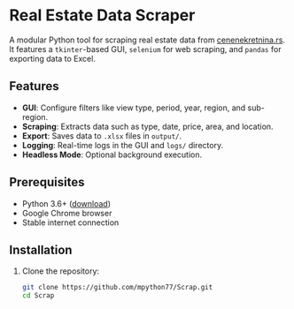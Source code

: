 # Real Estate Data Scraper

A modular Python tool for scraping real estate data from [cenenekretnina.rs](https://www.cenenekretnina.rs/). It features a `tkinter`-based GUI, `selenium` for web scraping, and `pandas` for exporting data to Excel.

## Features

- **GUI**: Configure filters like view type, period, year, region, and sub-region.
- **Scraping**: Extracts data such as type, date, price, area, and location.
- **Export**: Saves data to `.xlsx` files in `output/`.
- **Logging**: Real-time logs in the GUI and `logs/` directory.
- **Headless Mode**: Optional background execution.

## Prerequisites

- Python 3.6+ ([download](https://www.python.org/))
- Google Chrome browser
- Stable internet connection

## Installation

1. Clone the repository:
   ```bash
   git clone https://github.com/mpython77/Scrap.git
   cd Scrap
